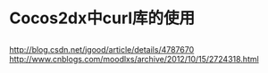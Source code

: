 # Cocos2dx中curl库的使用
## 


http://blog.csdn.net/jgood/article/details/4787670
http://www.cnblogs.com/moodlxs/archive/2012/10/15/2724318.html

